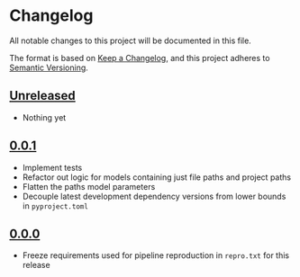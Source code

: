 # Changelog

All notable changes to this project will be documented in this file.

The format is based on [Keep a Changelog](https://keepachangelog.com/en/1.0.0/),
and this project adheres to [Semantic Versioning](https://semver.org/spec/v2.0.0.html).

## [Unreleased]

- Nothing yet

## [0.0.1]

- Implement tests
- Refactor out logic for models containing just file paths and project paths
- Flatten the paths model parameters
- Decouple latest development dependency versions from lower bounds in `pyproject.toml`

## [0.0.0]

- Freeze requirements used for pipeline reproduction in `repro.txt` for this release

[Unreleased]: https://github.com/blakeNaccarato/boilerdata/compare/0.0.1...HEAD
[0.0.1]: https://github.com/blakeNaccarato/boilerdata/releases/tag/0.0.1
[0.0.0]: https://github.com/blakeNaccarato/boilerdata/releases/tag/0.0.0
